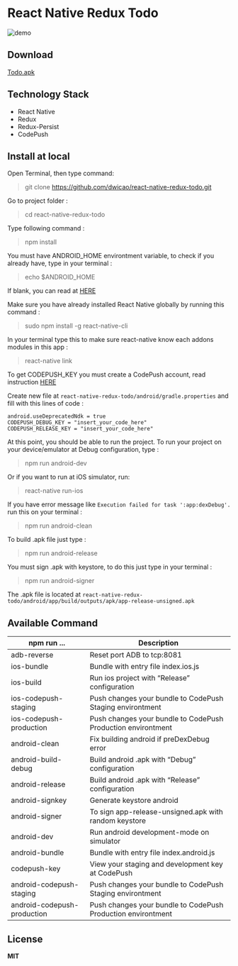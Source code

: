 # React Native Redux Todo 

![demo](https://raw.githubusercontent.com/dwicao/react-native-redux-todo/master/demo.gif) 

## Download
[Todo.apk](https://github.com/dwicao/react-native-redux-todo/releases/download/v1.0/todo.apk)

## Technology Stack
* React Native
* Redux
* Redux-Persist
* CodePush 

## Install at local
Open Terminal, then type command:  
> git clone https://github.com/dwicao/react-native-redux-todo.git

Go to project folder :
> cd react-native-redux-todo

Type following command :  
> npm install  

You must have ANDROID_HOME environtment variable, to check if you already have, type in your terminal :  
> echo $ANDROID_HOME  

If blank, you can read at [HERE](https://goo.gl/XSBmwE)  

Make sure you have already installed React Native globally by running this command :  
> sudo npm install -g react-native-cli

In your terminal type this to make sure react-native know each addons modules in this app :  
> react-native link

To get CODEPUSH_KEY  you must create a CodePush account, read instruction [HERE](https://microsoft.github.io/code-push/)

Create new file at `react-native-redux-todo/android/gradle.properties` and fill with this lines of code :  

```
android.useDeprecatedNdk = true
CODEPUSH_DEBUG_KEY = "insert_your_code_here"
CODEPUSH_RELEASE_KEY = "insert_your_code_here"
```   

At this point, you should be able to run the project.
To run your project on your device/emulator at Debug configuration, type :
> npm run android-dev  

Or if you want to run at iOS simulator, run:  
> react-native run-ios
 
If you have error message like `Execution failed for task ':app:dexDebug'.` run this on your terminal :  
> npm run android-clean

To build .apk file just type :  
> npm run android-release  

You must sign .apk with keystore, to do this just type in your terminal :  
> npm run android-signer

The .apk file is located at `react-native-redux-todo/android/app/build/outputs/apk/app-release-unsigned.apk`


##  Available Command  

| npm run ... | Description |
| --- | --- |
| adb-reverse | Reset port ADB to tcp:8081 |
| ios-bundle | Bundle with entry file index.ios.js |
| ios-build  | Run ios project with “Release” configuration |
| ios-codepush-staging | Push changes your bundle to CodePush Staging environtment |
| ios-codepush-production | Push changes your bundle to CodePush Production environtment |
| android-clean | Fix building android if preDexDebug error |
| android-build-debug | Build android .apk with “Debug” configuration |
| android-release  | Build android .apk with “Release” configuration  |
| android-signkey  | Generate keystore android  |
| android-signer | To sign app-release-unsigned.apk with random keystore |
| android-dev | Run android development-mode on simulator |
| android-bundle | Bundle with entry file index.android.js |
| codepush-key | View your staging and development key at CodePush |
| android-codepush-staging | Push changes your bundle to CodePush Staging environtment |
| android-codepush-production | Push changes your bundle to CodePush Production environtment |
 
 
## License
**MIT**  


